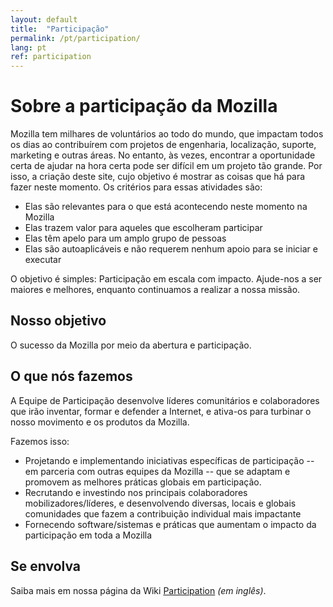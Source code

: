 ```yaml
---
layout: default
title:  "Participação"
permalink: /pt/participation/
lang: pt
ref: participation
---
```


# Sobre a participação da Mozilla

Mozilla tem milhares de voluntários ao todo do mundo, que impactam todos os dias ao contribuírem com projetos de engenharia, localização, suporte, marketing e outras áreas. No entanto, às vezes, encontrar a oportunidade certa de ajudar na hora certa pode ser difícil em um projeto tão grande. Por isso, a criação deste site, cujo objetivo é mostrar as coisas que há para fazer neste momento. Os critérios para essas atividades são:

* Elas são relevantes para o que está acontecendo neste momento na Mozilla
* Elas trazem valor para aqueles que escolheram participar
* Elas têm apelo para um amplo grupo de pessoas
* Elas são autoaplicáveis e não requerem nenhum apoio para se iniciar e executar

O objetivo é simples: Participação em escala com impacto. Ajude-nos a ser maiores e melhores, enquanto continuamos a realizar a nossa missão.

## Nosso objetivo

O sucesso da Mozilla por meio da abertura e participação.

##  O que nós fazemos

A Equipe de Participação desenvolve líderes comunitários e colaboradores que irão inventar, formar e defender a Internet, e ativa-os para turbinar o nosso movimento e os produtos da Mozilla.

Fazemos isso:

* Projetando e implementando iniciativas específicas de participação -- em parceria com outras equipes da Mozilla -- que se adaptam e promovem as melhores práticas globais em participação.
* Recrutando e investindo nos principais colaboradores mobilizadores/líderes, e desenvolvendo diversas, locais e globais comunidades que fazem a contribuição individual mais impactante
* Fornecendo software/sistemas e práticas que aumentam o impacto da participação em toda a Mozilla

## Se envolva

Saiba mais em nossa página da Wiki [Participation](https://wiki.mozilla.org/Participation) _(em inglês)_.
